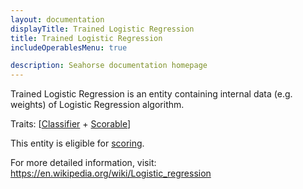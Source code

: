 ```yaml
---
layout: documentation
displayTitle: Trained Logistic Regression
title: Trained Logistic Regression
includeOperablesMenu: true

description: Seahorse documentation homepage
---
```


Trained Logistic Regression is an entity containing internal data (e.g. weights)
of Logistic Regression algorithm.

Traits:
[[Classifier](../traits/classifier.html) +
[Scorable](../traits/scorable.html)]

This entity is eligible for
[scoring](../operations/score_classifier.html).

For more detailed information, visit:
<a target="_blank" href="https://en.wikipedia.org/wiki/Logistic_regression">https://en.wikipedia.org/wiki/Logistic_regression</a>
